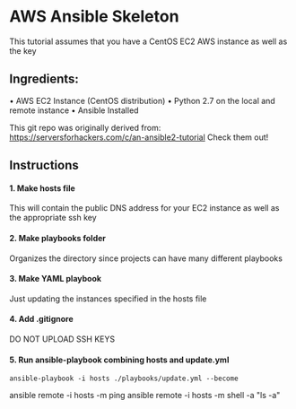 # AWS Ansible Skeleton

This tutorial assumes that you have a CentOS EC2 AWS instance as well as the key

## Ingredients:
 
 • AWS EC2 Instance (CentOS distribution)
 • Python 2.7 on the local and remote instance
 • Ansible Installed

This git repo was originally derived from: 
https://serversforhackers.com/c/an-ansible2-tutorial
Check them out!

## Instructions

#### 1. Make hosts file
  This will contain the public DNS address for your EC2 instance as well as the appropriate ssh key
#### 2. Make playbooks folder
  Organizes the directory since projects can have many different playbooks
#### 3. Make YAML playbook
  Just updating the instances specified in the hosts file

#### 4. Add .gitignore
  DO NOT UPLOAD SSH KEYS

#### 5. Run ansible-playbook combining hosts and update.yml

    ansible-playbook -i hosts ./playbooks/update.yml --become



 ansible remote -i hosts -m ping
 ansible remote -i hosts -m shell -a "ls -a"
